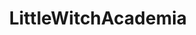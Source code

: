 ---
title: LittleWitchAcademia
crosslinks:
- youtubefactsbot
- LilWitchSpankademia
- u_imguralbumbot
- anti_gif_bot
- Akkordian
- livven
- anime
- youtubot
- KillLaKill
- AnimalCrossing
- ANI_COMMUNISM
- trigger
- john_yukis_bots
- Pixiv
- MassdropBot
- NetflixViaVPN
- masseffect
- place
- BokuNoHeroAcademia
- pics
---